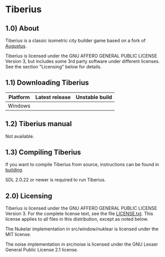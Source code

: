 # Tiberius

1.0) About
-----------
Tiberius is a classic isometric city builder game based on a fork of [Augustus](https://github.com/Keriew/augustus).

Tiberius is licensed under the GNU AFFERO GENERAL PUBLIC LICENSE Version 3, but includes some 3rd party software under different licenses. See the section "Licensing" below for details.

1.1) Downloading Tiberius
-------------------------

| Platform | Latest release | Unstable build |
|----------|----------------|----------------|
| Windows  | | |

1.2) Tiberius manual
----------------------------
Not available.

1.3) Compiling Tiberius
-----------------------
If you want to compile Tiberius from source, instructions can be found in [building](https://github.com/OpenTiberius/tiberius/blob/master/doc/BUILDING.md)

SDL 2.0.22 or newer is required to run Tiberius.

2.0) Licensing
--------------
Tiberius is licensed under the GNU AFFERO GENERAL PUBLIC LICENSE Version 3. 
For the complete license text, see the file [LICENSE.txt](https://github.com/OpenTiberius/tiberius/blob/master/LICENSE.txt). This license applies to all files in this distribution, except as noted below.

The Nukelar implementation in src/window/nuklear is licensed under the MIT license.

The noise implementation in src/noise is licensed under the GNU Lesser General Public License 2.1 license.